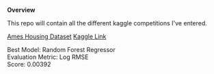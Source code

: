 **Overview**</br>

This repo will contain all the different kaggle competitions I've entered.

[Ames Housing Dataset](https://github.com/swondim24/kaggle_contests/tree/master/house_price_ames_dataset)
[Kaggle Link](https://www.kaggle.com/c/house-prices-advanced-regression-techniques/overview)

Best Model: Random Forest Regressor</br>
Evaluation Metric: Log RMSE</br>
Score: 0.00392</br>
